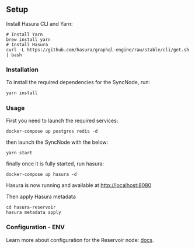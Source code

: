 ## Setup

Install Hasura CLI and Yarn:

```
# Install Yarn
brew install yarn
# Install Hasura
curl -L https://github.com/hasura/graphql-engine/raw/stable/cli/get.sh | bash
```

### Installation

To install the required dependencies for the SyncNode, run:

```bash
yarn install
```

### Usage

First you need to launch the required services:

```
docker-compose up postgres redis -d
```

then launch the SyncNode with the below:

```
yarn start
```

finally once it is fully started, run hasura:

```
docker-compose up hasura -d
```

Hasura is now running and available at [http://localhost:8080](http://localhost:8080)

Then apply Hasura metadata

```
cd hasura-reservoir
hasura metadata apply
```

### Configuration - ENV

Learn more about configuration for the Reservoir node: [docs](https://docs.reservoir.tools/reference/reservoir-sync-node).
